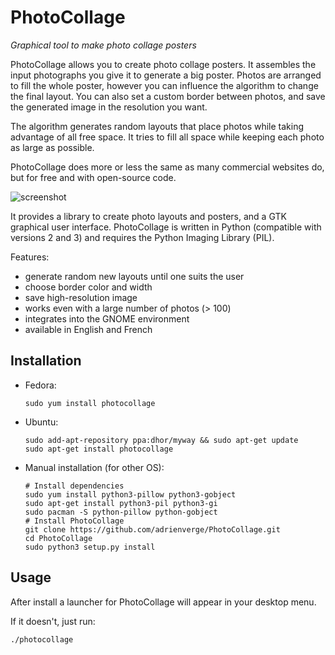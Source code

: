 PhotoCollage
============

*Graphical tool to make photo collage posters*

PhotoCollage allows you to create photo collage posters.  It assembles the
input photographs you give it to generate a big poster.  Photos are arranged
to fill the whole poster, however you can influence the algorithm to change the
final layout.  You can also set a custom border between photos, and save the
generated image in the resolution you want.

The algorithm generates random layouts that place photos while taking advantage
of all free space.  It tries to fill all space while keeping each photo as
large as possible.

PhotoCollage does more or less the same as many commercial websites do, but
for free and with open-source code.

![screenshot](https://github.com/adrienverge/PhotoCollage/raw/v1.2.0/screenshots/photocollage-1.2-preview.png)

It provides a library to create photo layouts and posters, and a GTK graphical
user interface.  PhotoCollage is written in Python (compatible with versions 2
and 3) and requires the Python Imaging Library (PIL).

Features:
* generate random new layouts until one suits the user
* choose border color and width
* save high-resolution image
* works even with a large number of photos (> 100)
* integrates into the GNOME environment
* available in English and French

Installation
------------

* Fedora:
  ```
  sudo yum install photocollage
  ```

* Ubuntu:
  ```
  sudo add-apt-repository ppa:dhor/myway && sudo apt-get update
  sudo apt-get install photocollage
  ```

* Manual installation (for other OS):
  ```
  # Install dependencies
  sudo yum install python3-pillow python3-gobject
  sudo apt-get install python3-pil python3-gi
  sudo pacman -S python-pillow python-gobject
  # Install PhotoCollage
  git clone https://github.com/adrienverge/PhotoCollage.git
  cd PhotoCollage
  sudo python3 setup.py install
  ```

Usage
-----

After install a launcher for PhotoCollage will appear in your desktop menu.

If it doesn't, just run:
```
./photocollage
```
